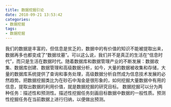 ```yaml
---
title: 数据挖掘引论
date: 2018-09-21 13:53:42
categories:
- 数据挖掘
tags:
- 数据挖掘
---
```


我们的数据是丰富的，但信息是贫乏的，数据中的有价值的知识不能被提取出来，数据再多也都变成了“数据坟墓”。可以这么说，我们并不是真正的生活在“信息时代”，而只是生活在数据时代。随着数据库和数据管理产业的不断发展：数据收集、数据库创建、数据管理和高级数据分析，如今，大量的数据被收集和存储，大量的数据库系统提供了查询和事务处理，高级数据分析自然成为信息技术发展的必然趋势。把数据挖掘类比为在砂石中淘金是很形象的，如何挖掘大量数据中有用的信息，提取出数据的利用价值，就是数据挖掘的研究目标。
数据挖掘可以分为两种任务：描述性和预测性。描述性挖掘任务刻画目标数据中数据的一般性质。预测性挖掘任务在当前数据上进行归纳，以便做出预测。
